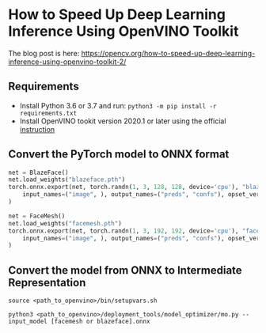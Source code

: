# How to Speed Up Deep Learning Inference Using OpenVINO Toolkit
The blog post is here: https://opencv.org/how-to-speed-up-deep-learning-inference-using-openvino-toolkit-2/

## Requirements
- Install Python 3.6 or 3.7 and run: ```python3 -m pip install -r requirements.txt```
- Install OpenVINO tookit version 2020.1 or later using the official [instruction](https://software.intel.com/content/www/us/en/develop/tools/openvino-toolkit/choose-download.html)

## Convert the PyTorch model to ONNX format
```python
net = BlazeFace()
net.load_weights("blazeface.pth")
torch.onnx.export(net, torch.randn(1, 3, 128, 128, device='cpu'), "blazeface.onnx",
    input_names=("image", ), output_names=("preds", "confs"), opset_version=9
)

net = FaceMesh()
net.load_weights("facemesh.pth")
torch.onnx.export(net, torch.randn(1, 3, 192, 192, device='cpu'), "facemesh.onnx",
    input_names=("image", ), output_names=("preds", "confs"), opset_version=9
)
```

## Convert the model from ONNX to **Intermediate Representation**
```shell script
source <path_to_openvino>/bin/setupvars.sh
```
```shell script
python3 <path_to_openvino>/deployment_tools/model_optimizer/mo.py --input_model [facemesh or blazeface].onnx
```
